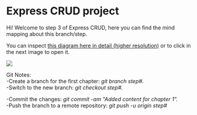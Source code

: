 <h1>Express CRUD project</h1>
Hi! Welcome to step 3 of Express CRUD, here you can find the mind mapping about this branch/step.

You can inspect <a href="https://docs.google.com/drawings/d/1N77Ki6SlEqW4jVjTX5CoNpGwuTts_OVIzml-LlnTEyM/edit?usp=sharing">this diagram here in detail (higher resolution)</a> or to click in the next image to open it.

<img src="https://docs.google.com/drawings/d/e/2PACX-1vTQt6Qa7lw5HtNsQFLFYgeBASkaoSTTlUb-hPWNQ3fhszF4kFz3p7rHDX_SjcsGtr6QXgOt7osokoaN/pub?w=5700&amp;h=2580">

Git Notes:<br>
-Create a branch for the first chapter: <em>git branch step#</em>.<br>
-Switch to the new branch: <em>git checkout step#.</em><br>

-Commit the changes: <em>git commit -am "Added content for chapter 1".</em><br>
-Push the branch to a remote repository: <em>git push -u origin step#</em><br>